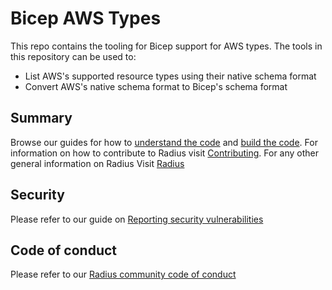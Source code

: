 # Bicep AWS Types 

This repo contains the tooling for Bicep support for AWS types. The tools in this repository can be used to:

- List AWS's supported resource types using their native schema format
- Convert AWS's native schema format to Bicep's schema format

## Summary

Browse our guides for how to [understand the code](./contributing-code/contributing-code-organization/)
and [build the code](./contributing-code/contributing-code-building/).
For information on how to contribute to Radius visit [Contributing](https://docs.radapp.dev/contributing/).
For any other general information on Radius Visit [Radius](https://github.com/project-radius/radius) 

## Security

Please refer to our guide on [Reporting security vulnerabilities](SECURITY.md)

## Code of conduct

Please refer to our [Radius community code of conduct](CODE_OF_CONDUCT.md)

